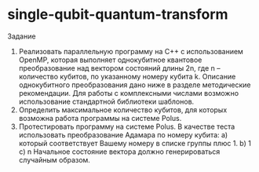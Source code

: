 # single-qubit-quantum-transform
Задание
1. Реализовать параллельную программу на С++ с использованием OpenMP, которая
выполняет однокубитное квантовое преобразование над вектором состояний длины 2n,
где n – количество кубитов, по указанному номеру кубита k. Описание однокубитного
преобразования дано ниже в разделе методические рекомендации. Для работы с
комплексными числами возможно использование стандартной библиотеки шаблонов.
2. Определить максимальное количество кубитов, для которых возможна работа программы
на системе Polus.
3. Протестировать программу на системе Polus. В качестве теста использовать
преобразование Адамара по номеру кубита:
a) который соответствует Вашему номеру в списке группы плюс 1.
b) 1
c) n
Начальное состояние вектора должно генерироваться случайным образом. 
